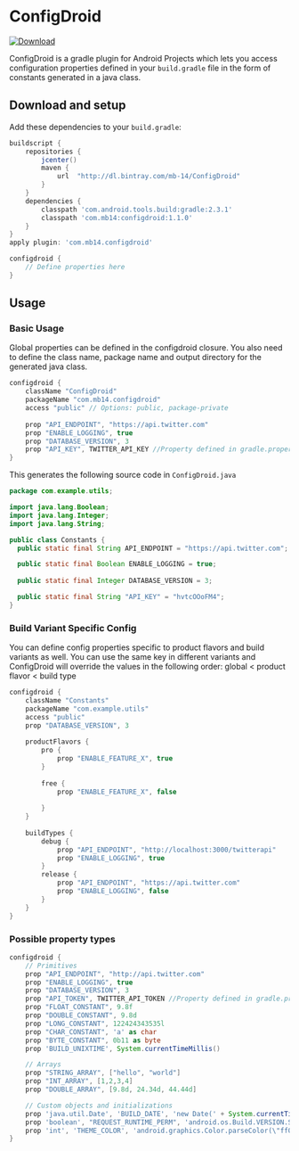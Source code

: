 ConfigDroid
===
[ ![Download](https://api.bintray.com/packages/mb-14/ConfigDroid/configdroid/images/download.svg) ](https://bintray.com/mb-14/ConfigDroid/configdroid/_latestVersion)

ConfigDroid is a gradle plugin for Android Projects which lets you access configuration properties defined in your `build.gradle` file in the form of constants generated in a java class.


## Download and setup

Add these dependencies to your `build.gradle`:

```groovy
buildscript {
    repositories {
        jcenter()
        maven {
            url  "http://dl.bintray.com/mb-14/ConfigDroid"
        }
    }
    dependencies {
        classpath 'com.android.tools.build:gradle:2.3.1'
        classpath 'com.mb14:configdroid:1.1.0'
    }
}
apply plugin: 'com.mb14.configdroid'

configdroid {
    // Define properties here
}
```

## Usage

### Basic Usage

Global properties can be defined in the configdroid closure. You also need to define the class name, package name and output directory for the generated java class.

```groovy
configdroid {
    className "ConfigDroid"
    packageName "com.mb14.configdroid"
    access "public" // Options: public, package-private
    
    prop "API_ENDPOINT", "https://api.twitter.com"
    prop "ENABLE_LOGGING", true
    prop "DATABASE_VERSION", 3
    prop "API_KEY", TWITTER_API_KEY //Property defined in gradle.properties
}
```

This generates the following source code in `ConfigDroid.java`

```java
package com.example.utils;

import java.lang.Boolean;
import java.lang.Integer;
import java.lang.String;

public class Constants {
  public static final String API_ENDPOINT = "https://api.twitter.com";

  public static final Boolean ENABLE_LOGGING = true;
  
  public static final Integer DATABASE_VERSION = 3;

  public static final String "API_KEY" = "hvtcOOoFM4";
}


```


### Build Variant Specific Config

You can define config properties specific to product flavors and build variants as well. You can use the same key in different variants and ConfigDroid will override the values in the following order: global < product flavor < build type


```groovy 
configdroid {
    className "Constants"
    packageName "com.example.utils"
    access "public"
    prop "DATABASE_VERSION", 3
    
    productFlavors {
        pro {
            prop "ENABLE_FEATURE_X", true
        }
        
        free {
            prop "ENABLE_FEATURE_X", false
        
        }
    }
    
    buildTypes {
        debug {
            prop "API_ENDPOINT", "http://localhost:3000/twitterapi"
            prop "ENABLE_LOGGING", true
        }
        release {
            prop "API_ENDPOINT", "https://api.twitter.com"
            prop "ENABLE_LOGGING", false
        }
    }
}
```

### Possible property types
```groovy
configdroid {
    // Primitives
    prop "API_ENDPOINT", "http://api.twitter.com"
    prop "ENABLE_LOGGING", true
    prop "DATABASE_VERSION", 3
    prop "API_TOKEN", TWITTER_API_TOKEN //Property defined in gradle.properties
    prop "FLOAT_CONSTANT", 9.8f
    prop "DOUBLE_CONSTANT", 9.8d
    prop "LONG_CONSTANT", 122424343535l
    prop "CHAR_CONSTANT", 'a' as char
    prop "BYTE_CONSTANT", 0b11 as byte
    prop 'BUILD_UNIXTIME', System.currentTimeMillis()

    // Arrays
    prop "STRING_ARRAY", ["hello", "world"]
    prop "INT_ARRAY", [1,2,3,4]
    prop "DOUBLE_ARRAY", [9.8d, 24.34d, 44.44d]

    // Custom objects and initializations
    prop 'java.util.Date', 'BUILD_DATE', 'new Date(' + System.currentTimeMillis() + 'L)'
    prop 'boolean', "REQUEST_RUNTIME_PERM", 'android.os.Build.VERSION.SDK_INT >= android.os.Build.VERSION_CODES.M'
    prop 'int', 'THEME_COLOR', 'android.graphics.Color.parseColor(\"ff0000\")'
}
```